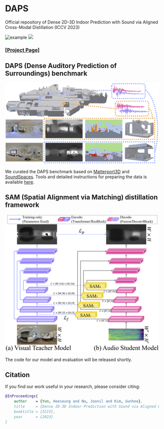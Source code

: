 # DAPS

Official repository of Dense 2D-3D Indoor Prediction with Sound via Aligned Cross-Modal Distillation (ICCV 2023)

![example](./assets/mainfig.gif)
<img src="./assets/mainfig.gif" width="70%">

### [[Project Page]](https://hs-yn.github.io/DAPS)

## DAPS (Dense Auditory Prediction of Surroundings) benchmark

![dataset](./assets/daps_dataset.png)

We curated the DAPS benchmark based on [Matterport3D](https://niessner.github.io/Matterport/) and [SoundSpaces](https://soundspaces.org/). Tools and detailed instructions for preparing the data is available [here](https://github.com/HS-YN/DAPS/tree/main/DAPS).


## SAM (Spatial Alignment via Matching) distillation framework

![arch](./assets/daps_arch.png)

The code for our model and evaluation will be released shortly.


## Citation

If you find our work useful in your research, please consider citing:

```bibtex
@InProceedings{
    author    = {Yun, Heeseung and Na, Joonil and Kim, Gunhee},
    title     = {Dense 2D-3D Indoor Prediction with Sound via Aligned Cross-Modal Distillation},
    booktitle = {ICCV},
    year      = {2023}
}
```
